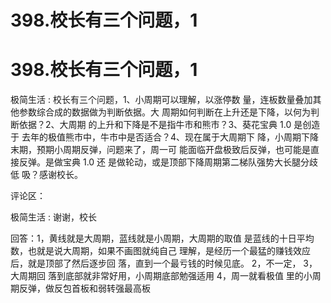 # 398.校长有三个问题，1

# 398.校长有三个问题，1

极简生活 : 校长有三个问题，1、小周期可以理解，以涨停数 量，连板数量叠加其他参数综合成的数据做为判断依据。大 周期如何判断在上升还是下降，以何为判断依据？2、大周期 的上升和下降是不是指牛市和熊市？3、葵花宝典 1.0 是创造于 去年的极值熊市中，牛市中是否适合？4、现在属于大周期下 降，小周期下降末期，预期小周期反弹，问题来了，周一可 能面临开盘极致后反弹，也可能是直接反弹。是做宝典 1.0 还 是做轮动，或是顶部下降周期第二梯队强势大长腿分歧低 吸？感谢校长。

评论区：

极简生活 : 谢谢，校长

回答：1，黄线就是大周期，蓝线就是小周期，大周期的取值 是蓝线的十日平均数，也就是说大周期，如果不画图就纯自己 理解，是经历一个最猛的赚钱效应后，就是顶部了然后逐步回 落，直到一个最亏钱的时候见底。 2，不一定， 3，大周期回 落到底部就非常好用，小周期底部勉强适用 4，周一就看极值 里的小周期反弹，做反包首板和弱转强最高板